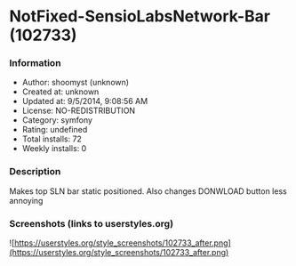 # NotFixed-SensioLabsNetwork-Bar (102733)

### Information
- Author: shoomyst (unknown)
- Created at: unknown
- Updated at: 9/5/2014, 9:08:56 AM
- License: NO-REDISTRIBUTION
- Category: symfony
- Rating: undefined
- Total installs: 72
- Weekly installs: 0


### Description
Makes top SLN bar static positioned.
Also changes DONWLOAD button less annoying


### Screenshots (links to userstyles.org)
![https://userstyles.org/style_screenshots/102733_after.png](https://userstyles.org/style_screenshots/102733_after.png)


